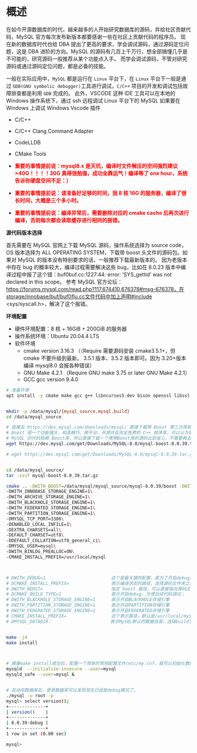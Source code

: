 # 概述

在如今开源数据库的时代，越来越多的人开始研究数据库的源码，并给社区贡献代码，MySQL 官方每次发布新版本都要感谢一些在社区上贡献代码的程序员。
现在新的数据库时代也给 DBA 提出了更高的要求，学会调试源码，通过源码定位问题，这是 DBA 进阶的方向。MySQL 的源码有几百上千万行，想全部搞懂几乎是不可能的，研究源码一般推荐从某个功能点入手。
而学会调试源码，不管对研究源码或通过源码定位问题，都是必备的技能。

一般在实际应用中，`MySQL` 都是运行在 `Linux` 平台下，在 `Linux` 平台下一般是通过 `GDB(GNU symbolic debugger)`工具进行调试，`C/C++` 项目的开发和调试包括故障排查都是利用 `GDB` 完成的。
此外，VSCODE 这种 IDE 工具可以在本地的 Windows 操作系统下，通过 ssh 远程调试 Linux 平台下的 MySQL
如果要在 Windows 上调试 Windows Vscode 插件

- C/C++
- C/C++ Clang Command Adapter
- CodeLLDB
- CMake Tools

- **<span style="color:red">重要的事情提前说：mysql8.x 是天坑，编译时文件解压的空间强烈建议>40G！！！！30G 真得很勉强，成功全靠运气！编译等了 one hour，系统告诉你硬盘空间不足：）</span>**
- **<span style="color:red">重要的事情提前说：请准备好足够的时间，我 8 核 16G 的服务器，编译了很长时间，大概是三个多小时。</span>**
- **<span style="color:red">重要的事情提前说：编译异常后，需要删除对应的 cmake cache 后再次进行编译，否则每次都会读取缓存进行相同的报错。</span>**

**源代码版本选择**

首先需要在 MySQL 官网上下载 MySQL 源码，操作系统选择为 source code，OS 版本选择为 ALL OPERATING SYSTEM，下载带 boost 头文件的源码包。如果对 MySQL 的版本没有特别要求的话，一般推荐下载最新版本的。
因为老版本中存在 bug 的概率较大，编译过程需要解决这些 bug，比如在 8.0.23 版本中编译过程中报了这个错：buf0buf.cc:1227:44: error: ‘SYS_gettid’ was not declared in this scope。
参考 MySQL 官方论坛：https://forums.mysql.com/read.php?117,674410,676378#msg-676378，在storage/innobase/buf/buf0flu.cc文件代码中加上声明#include <sys/syscall.h>，解决了这个报错。

**环境配置**

- 硬件环境配置：8 核 + 16GiB + 200GiB 的服务器
- 操作系统环境：Ubuntu 20.04.4 LTS
- 软件环境
  - cmake version 3.16.3 （（Require 需要源码安装 cmake3.5.1+，但 cmake 不要升级到最新。 3.5.1 版本、3.5.2 版本即可。因为 3.20+版本编译 mysql8.0 会报各种错误）
  - GNU Make 4.2.1 （Require GNU make 3.75 or later GNU Make 4.2.1）
  - GCC gcc version 9.4.0

```bash
# 准备环境
apt install -y cmake make gcc g++ libncurses5-dev bison openssl libssl-dev git autoconf automake libtool  unzip build-essential perl pkg-config


mkdir -p /data/mysql/{mysql_source,mysql,build}
cd /data/mysql_source

# 直接去 https://dev.mysql.com/downloads/mysql/ 直接下载带 Boost 第三方库依赖的源码。
# Boost 是一个功能强大、构造精巧、跨平台、开源并且完全免费的 C++ 程序库，可以认为是半个C++标准库。
# MySQL 的代码依赖 Boost库，所以直接下载一个携带Boost库的源码比较省心，不需要再去下载对应的Boost库。
wget https://dev.mysql.com/get/Downloads/MySQL-8.0/mysql-boost-8.0.39.tar.gz -P  /data/mysql_source

# wget https://dev.mysql.com/get/Downloads/MySQL-8.0/mysql-8.0.39.tar.gz


cd /data/mysql_source/
tar -zxvf mysql-boost-8.0.39.tar.gz

cmake .. -DWITH_BOOST=/data/mysql/mysql_source/mysql-8.0.39/boost -DWITH_DEBUG=1 -DCMAKE_BUILD_TYPE=1 \
-DWITH_INNOBASE_STORAGE_ENGINE=1\
-DWITH_ARCHIVE_STORAGE_ENGINE=1\
-DWITH_BLACKHOLE_STORAGE_ENGINE=1\
-DWITH_FEDERATED_STORAGE_ENGINE=1\
-DWITH_PARTITION_STORAGE_ENGINE=1\
-DMYSQL_TCP_PORT=3306\
-DENABLED_LOCAL_INFILE=1\
-DEXTRA_CHARSETS=all\
-DEFAULT_CHARSET=utf8\
-DDEFAULT_COLLATION=utf8_general_ci\
-DMYSQL_USER=mysql\
-DWITH_BINLOG_PREALLOC=ON\
-CMAKE_INSTALL_PREFIX=/usr/local/mysql



# DWITH_DEBUG=1                         这个是最关键的配置，是为了开启debug调试模式;
# DCMAKE_INSTALL_PREFIX=                表示编译状态的路径，选择源码文件夹之外的一个自建的build文件夹;
# DWITH_BOOST=                          指定 boost 路径，可以直接指向源码文件夹下的boost文件夹；
# DCMAKE_BUILD_TYPE=1                   表示开启debug，方便后续代码调试；
# DWITH_BLACKHOLE_STORAGE_ENGINE=1      表示开启BLACKHOLE存储引擎
# DWITH_PARTITION_STORAGE_ENGINE=1      表示开启PARTITION存储引擎
# DWITH_FEDERATED_STORAGE_ENGINE=1      表示开启FEDERATED存储引擎
# CMAKE_INSTALL_PREFIX=                 这个表示路径，默认是/usr/local/mysql，是各种配置的路径前缀PREFIX
# DMYSQL_DATADIR：                      表示MySQL默认的数据目录，选择build文件夹下的data文件


make -j4
make install



# 接着make install成功后，配置一个简单的常规配置文件/etc/my.cnf，就可以初始化数据库并启动数据库了。
mysqld  --initialize-insecure --user=mysql
mysqld_safe --user=mysql &


# 启动完数据库后，登录数据库可以发现现在已经是debug模式了。
./mysql -u root -p
mysql> select version();
+--------------+
| version()    |
+--------------+
| 8.0.39-debug |
+--------------+
1 row in set (0.00 sec)

mysql>

```

